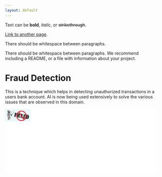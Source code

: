 ```yaml
---
layout: default
---
```


Text can be **bold**, _italic_, or ~~strikethrough~~.

[Link to another page](./another-page.html).

There should be whitespace between paragraphs.

There should be whitespace between paragraphs. We recommend including a README, or a file with information about your project.

# Fraud Detection

This is a technique which helps in detecting unauthorized transactions in a users bank account. AI is now being used extensively to solve the various issues that are observed in this domain.

<center><img src="/assets/img/fraud_detection.png"/></center>
